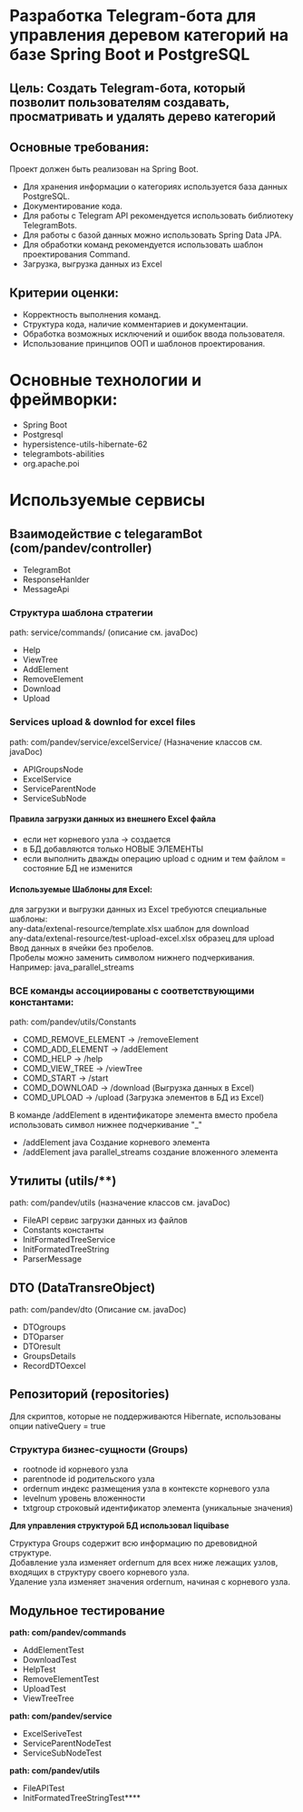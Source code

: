 # Разработка Telegram-бота для управления деревом категорий на базе Spring Boot и PostgreSQL

## Цель: Создать Telegram-бота, который позволит пользователям создавать, просматривать и удалять дерево категорий
## Основные требования:
Проект должен быть реализован на Spring Boot.
- Для хранения информации о категориях используется база данных
  PostgreSQL.
- Документирование кода.
- Для работы с Telegram API рекомендуется использовать
  библиотеку TelegramBots.
- Для работы с базой данных можно использовать Spring Data JPA.
- Для обработки команд рекомендуется использовать шаблон
  проектирования Command.
- Загрузка, выгрузка данных из Excel

## Критерии оценки:
- Корректность выполнения команд.
- Структура кода, наличие комментариев и документации.
- Обработка возможных исключений и ошибок ввода пользователя.
- Использование принципов ООП и шаблонов проектирования.

# Основные технологии и фреймворки:
- Spring Boot
- Postgresql
- hypersistence-utils-hibernate-62
- telegrambots-abilities
- org.apache.poi

# Используемые сервисы

## Взаимодействие с telegaramBot (com/pandev/controller)
- TelegramBot 
- ResponseHanlder
- MessageApi

### Структура шаблона стратегии
path: service/commands/ (описание см. javaDoc)
- Help
- ViewTree
- AddElement
- RemoveElement
- Download
- Upload

### Services upload & downlod for excel files
path: com/pandev/service/excelService/ (Назначение классов см. javaDoc) 
- APIGroupsNode
- ExcelService
- ServiceParentNode
- ServiceSubNode

#### Правила загрузки данных из внешнего Excel файла
- если нет корневого узла -> создается
- в БД добавляются только НОВЫЕ ЭЛЕМЕНТЫ
- если выполнить дважды операцию upload с одним и тем файлом = состояние БД не изменится

#### Используемые Шаблоны для Excel:
для загрузки и выгрузки данных из Excel требуются специальные шаблоны:   
any-data/extenal-resource/template.xlsx шаблон для download    
any-data/extenal-resource/test-upload-excel.xlsx образец для upload     
Ввод данных в ячейки без пробелов.      
Пробелы можно заменить символом нижнего подчеркивания.          
Например: java_parallel_streams

### ВСЕ команды ассоциированы с соответствующими константами:
path: com/pandev/utils/Constants
- COMD_REMOVE_ELEMENT -> /removeElement
- COMD_ADD_ELEMENT -> /addElement
- COMD_HELP -> /help
- COMD_VIEW_TREE -> /viewTree
- COMD_START -> /start
- COMD_DOWNLOAD -> /download (Выгрузка данных в Excel)
- COMD_UPLOAD -> /upload (Загрузка элементов в БД из Excel)

В команде /addElement в идентификаторе элемента вместо пробела использовать символ нижнее подчеркивание "_"   
- /addElement java  Создание корневого элемента
- /addElement java parallel_streams создание вложенного элемента

## Утилиты (utils/**)
path: com/pandev/utils (назначение классов см. javaDoc)
- FileAPI сервис загрузки данных из файлов
- Constants константы
- InitFormatedTreeService
- InitFormatedTreeString
- ParserMessage

## DTO (DataTransreObject)
path: com/pandev/dto (Описание см. javaDoc)
- DTOgroups
- DTOparser
- DTOresult
- GroupsDetails
- RecordDTOexcel


## Репозиторий (repositories)    
  Для скриптов, которые не поддерживаются Hibernate, использованы опции nativeQuery = true

### Структура бизнес-сущности (Groups)
- rootnode id корневого узла
- parentnode id родительского узла
- ordernum индекс размещения узла в контексте корневого узла
- levelnum уровень вложенности
- txtgroup  строковый идентификатор элемента (уникальные значения)

**Для управления структурой БД использовал liquibase** 

Структура Groups содержит всю информацию по древовидной структуре.        
Добавление узла изменяет ordernum для всех ниже лежащих узлов, входящих в структуру своего корневого узла.       
Удаление узла изменяет значения ordernum, начиная с корневого узла.                    


## Модульное тестирование

**path: com/pandev/commands**
- AddElementTest
- DownloadTest
- HelpTest
- RemoveElementTest
- UploadTest
- ViewTreeTree  
 
**path: com/pandev/service**   
- ExcelSeriveTest
- ServiceParentNodeTest
- ServiceSubNodeTest

**path: com/pandev/utils**   
- FileAPITest
- InitFormatedTreeStringTest****

